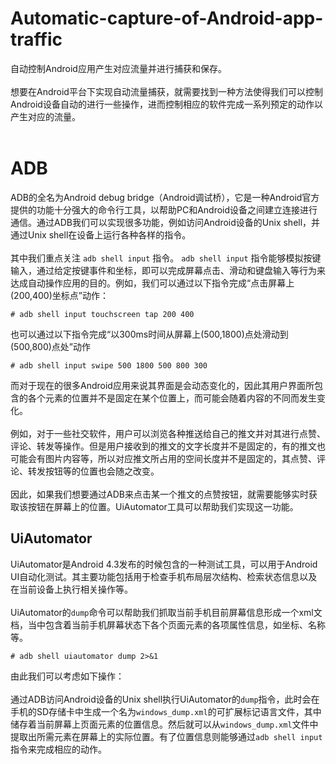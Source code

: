 # Automatic-capture-of-Android-app-traffic
自动控制Android应用产生对应流量并进行捕获和保存。<br><br>
想要在Android平台下实现自动流量捕获，就需要找到一种方法使得我们可以控制Android设备自动的进行一些操作，进而控制相应的软件完成一系列预定的动作以产生对应的流量。<br><br>
# ADB
ADB的全名为Android debug bridge（Android调试桥），它是一种Android官方提供的功能十分强大的命令行工具，以帮助PC和Android设备之间建立连接进行通信。通过ADB我们可以实现很多功能，例如访问Android设备的Unix shell，并通过Unix shell在设备上运行各种各样的指令。<br><br>
其中我们重点关注 `adb shell input` 指令。 `adb shell input` 指令能够模拟按键输入，通过给定按键事件和坐标，即可以完成屏幕点击、滑动和键盘输入等行为来达成自动操作应用的目的。例如，我们可以通过以下指令完成“点击屏幕上(200,400)坐标点”动作：
```
# adb shell input touchscreen tap 200 400
```
也可以通过以下指令完成“以300ms时间从屏幕上(500,1800)点处滑动到(500,800)点处”动作
```
# adb shell input swipe 500 1800 500 800 300
```
而对于现在的很多Android应用来说其界面是会动态变化的，因此其用户界面所包含的各个元素的位置并不是固定在某个位置上，而可能会随着内容的不同而发生变化。<br><br>
例如，对于一些社交软件，用户可以浏览各种推送给自己的推文并对其进行点赞、评论、转发等操作。但是用户接收到的推文的文字长度并不是固定的，有的推文也可能会有图片内容等，所以对应推文所占用的空间长度并不是固定的，其点赞、评论、转发按钮等的位置也会随之改变。<br><br>
因此，如果我们想要通过ADB来点击某一个推文的点赞按钮，就需要能够实时获取该按钮在屏幕上的位置。UiAutomator工具可以帮助我们实现这一功能。
## UiAutomator
UiAutomator是Android 4.3发布的时候包含的一种测试工具，可以用于Android UI自动化测试。其主要功能包括用于检查手机布局层次结构、检索状态信息以及在当前设备上执行相关操作等。<br><br>
UiAutomator的`dump`命令可以帮助我们抓取当前手机目前屏幕信息形成一个xml文档，当中包含着当前手机屏幕状态下各个页面元素的各项属性信息，如坐标、名称等。
```
# adb shell uiautomator dump 2>&1 
```
由此我们可以考虑如下操作：<br><br>
通过ADB访问Android设备的Unix shell执行UiAutomator的`dump`指令，此时会在手机的SD存储卡中生成一个名为`windows_dump.xml`的可扩展标记语言文件，其中储存着当前屏幕上页面元素的位置信息。然后就可以从`windows_dump.xml`文件中提取出所需元素在屏幕上的实际位置。有了位置信息则能够通过`adb shell input`指令来完成相应的动作。

